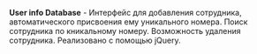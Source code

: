 <strong> User info Database</strong> - Интерфейс для добавления сотрудника, автоматического присвоения ему уникального номера. Поиск сотрудника по кникальному номеру. Возможность удаления сотрудника. Реализовано с помощью jQuery. 

